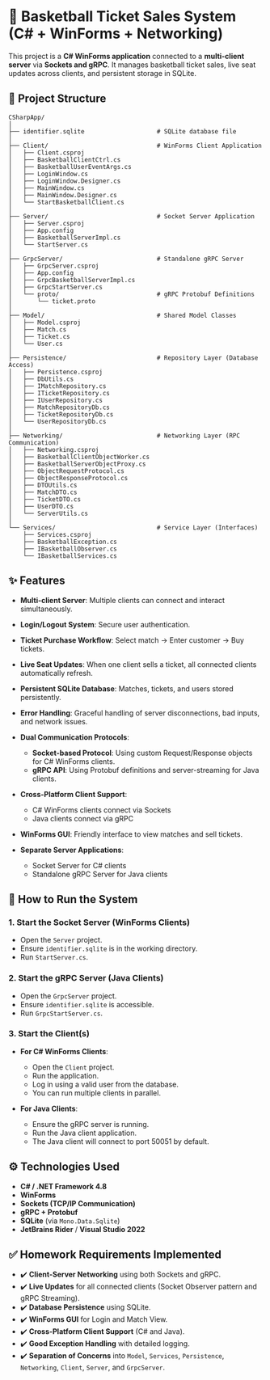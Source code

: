 # 🏀 Basketball Ticket Sales System (C# + WinForms + Networking)

This project is a **C# WinForms application** connected to a **multi-client server** via **Sockets and gRPC**.
It manages basketball ticket sales, live seat updates across clients, and persistent storage in SQLite.

## 📁 Project Structure

```
CSharpApp/
│
├── identifier.sqlite                    # SQLite database file
│
├── Client/                              # WinForms Client Application
│   ├── Client.csproj
│   ├── BasketballClientCtrl.cs
│   ├── BasketballUserEventArgs.cs
│   ├── LoginWindow.cs
│   ├── LoginWindow.Designer.cs
│   ├── MainWindow.cs
│   ├── MainWindow.Designer.cs
│   └── StartBasketballClient.cs
│
├── Server/                              # Socket Server Application
│   ├── Server.csproj
│   ├── App.config
│   ├── BasketballServerImpl.cs
│   └── StartServer.cs
│
├── GrpcServer/                          # Standalone gRPC Server
│   ├── GrpcServer.csproj
│   ├── App.config
│   ├── GrpcBasketballServerImpl.cs
│   ├── GrpcStartServer.cs
│   └── proto/                           # gRPC Protobuf Definitions
│       └── ticket.proto
│
├── Model/                               # Shared Model Classes
│   ├── Model.csproj
│   ├── Match.cs
│   ├── Ticket.cs
│   └── User.cs
│
├── Persistence/                         # Repository Layer (Database Access)
│   ├── Persistence.csproj
│   ├── DbUtils.cs
│   ├── IMatchRepository.cs
│   ├── ITicketRepository.cs
│   ├── IUserRepository.cs
│   ├── MatchRepositoryDb.cs
│   ├── TicketRepositoryDb.cs
│   └── UserRepositoryDb.cs
│
├── Networking/                          # Networking Layer (RPC Communication)
│   ├── Networking.csproj
│   ├── BasketballClientObjectWorker.cs
│   ├── BasketballServerObjectProxy.cs
│   ├── ObjectRequestProtocol.cs
│   ├── ObjectResponseProtocol.cs
│   ├── DTOUtils.cs
│   ├── MatchDTO.cs
│   ├── TicketDTO.cs
│   ├── UserDTO.cs
│   └── ServerUtils.cs
│
└── Services/                            # Service Layer (Interfaces)
    ├── Services.csproj
    ├── BasketballException.cs
    ├── IBasketballObserver.cs
    └── IBasketballServices.cs
```

## ✨ Features

* **Multi-client Server**: Multiple clients can connect and interact simultaneously.
* **Login/Logout System**: Secure user authentication.
* **Ticket Purchase Workflow**: Select match → Enter customer → Buy tickets.
* **Live Seat Updates**: When one client sells a ticket, all connected clients automatically refresh.
* **Persistent SQLite Database**: Matches, tickets, and users stored persistently.
* **Error Handling**: Graceful handling of server disconnections, bad inputs, and network issues.
* **Dual Communication Protocols**:

  * **Socket-based Protocol**: Using custom Request/Response objects for C# WinForms clients.
  * **gRPC API**: Using Protobuf definitions and server-streaming for Java clients.
* **Cross-Platform Client Support**:

  * C# WinForms clients connect via Sockets
  * Java clients connect via gRPC
* **WinForms GUI**: Friendly interface to view matches and sell tickets.
* **Separate Server Applications**:

  * Socket Server for C# clients
  * Standalone gRPC Server for Java clients

## 🚀 How to Run the System

### 1. Start the Socket Server (WinForms Clients)

* Open the `Server` project.
* Ensure `identifier.sqlite` is in the working directory.
* Run `StartServer.cs`.

### 2. Start the gRPC Server (Java Clients)

* Open the `GrpcServer` project.
* Ensure `identifier.sqlite` is accessible.
* Run `GrpcStartServer.cs`.

### 3. Start the Client(s)

* **For C# WinForms Clients**:
  * Open the `Client` project.
  * Run the application.
  * Log in using a valid user from the database.
  * You can run multiple clients in parallel.

* **For Java Clients**:
  * Ensure the gRPC server is running.
  * Run the Java client application.
  * The Java client will connect to port 50051 by default.

## ⚙️ Technologies Used

* **C# / .NET Framework 4.8**
* **WinForms**
* **Sockets (TCP/IP Communication)**
* **gRPC + Protobuf**
* **SQLite** (via `Mono.Data.Sqlite`)
* **JetBrains Rider** / **Visual Studio 2022**

## ✅ Homework Requirements Implemented

* ✔️ **Client-Server Networking** using both Sockets and gRPC.
* ✔️ **Live Updates** for all connected clients (Socket Observer pattern and gRPC Streaming).
* ✔️ **Database Persistence** using SQLite.
* ✔️ **WinForms GUI** for Login and Match View.
* ✔️ **Cross-Platform Client Support** (C# and Java).
* ✔️ **Good Exception Handling** with detailed logging.
* ✔️ **Separation of Concerns** into `Model`, `Services`, `Persistence`, `Networking`, `Client`, `Server`, and `GrpcServer`.